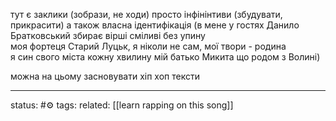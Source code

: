 тут є заклики (зобрази, не ходи)
просто інфінінтиви (збудувати, прикрасити)
а також власна ідентифікація (в мене у гостях Данило Братковський збирає вірші сміливі без упину  
моя фортеця Старий Луцьк, я ніколи не сам, мої твори - родина  
я син свого міста кожну хвилину мій батько Микита що родом з Волині)

можна на цьому засновувати хіп хоп тексти

--- 
status: #⚙️ 
tags: 
related: [[learn rapping on this song]]